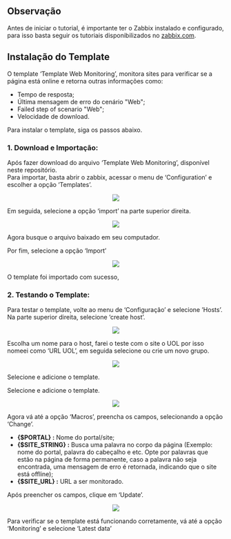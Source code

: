 ## Observação
Antes de iniciar o tutorial, é importante ter o Zabbix instalado e configurado, para isso basta seguir os tutoriais disponibilizados no [zabbix.com](https://www.zabbix.com/documentation/5.2/pt/manual/installation/instal).

## Instalação do Template 

O template ‘Template Web Monitoring’, monitora sites para verificar se a página está online e retorna outras informações como:

- Tempo de resposta;
- Última mensagem de erro do cenário "Web";
- Failed step of scenario "Web";
- Velocidade de download.

Para instalar o template, siga os passos abaixo. 

### **1. Download e Importação:**
Após fazer download do arquivo ‘Template Web Monitoring’, disponível neste repositório.\
Para importar, basta abrir o zabbix, acessar o menu de ‘Configuration’ e escolher a opção ‘Templates’.

<p align="center">
  <img src="https://user-images.githubusercontent.com/38138237/150812418-cb879c44-2a90-4703-bc92-f368316fbdfb.png" />
</p>

Em seguida, selecione a opção ‘import’ na parte superior direita. 

<p align="center">
  <img src="https://user-images.githubusercontent.com/38138237/150812422-b3ebafe4-ce0a-4a48-8b93-a2f4aab9cc0a.png" />
</p> 

Agora busque o arquivo baixado em seu computador. 

Por fim, selecione a opção ‘Import’

<p align="center">
  <img src="https://user-images.githubusercontent.com/38138237/150812427-b7442c94-48fc-4870-9ee3-2fd72cdb4df6.png" />
</p> 

O template foi importado com sucesso, 

### **2. Testando o Template:**

Para testar o template, volte ao menu de ‘Configuração’ e selecione ’Hosts’. Na parte superior direita, selecione ‘create host’.
<p align="center">
  <img src="https://user-images.githubusercontent.com/38138237/150828485-538ef218-f0a0-4cd4-952e-958e987aa861.png" />
</p>

Escolha um nome para o host, farei o teste com o site o UOL por isso nomeei como ‘URL UOL’, em seguida selecione ou crie um novo grupo. 

<p align="center">
  <img src="https://user-images.githubusercontent.com/38138237/150828506-12a74faf-f25c-4733-84e4-8d941fb97479.png" />
</p> 

Selecione e adicione o template.

Selecione e adicione o template.

<p align="center">
  <img src="https://user-images.githubusercontent.com/38138237/150828525-a0527d97-076d-4104-a8f5-ad846817c215.png" />
</p> 

Agora vá até a opção ‘Macros’, preencha os campos, selecionando a opção ‘Change’. 
- **{$PORTAL} :** Nome do portal/site;
- **{$SITE_STRING} :** Busca uma palavra no corpo da página (Exemplo: nome do portal, palavra do cabeçalho e etc. Opte por palavras que estão na página de forma permanente, caso a palavra não seja encontrada, uma mensagem de erro é retornada, indicando que o site está offline); 
- **{$SITE_URL} :** URL a ser monitorado.

Após preencher os campos, clique em ‘Update’.
<p align="center">
  <img src="https://user-images.githubusercontent.com/38138237/150828548-df5e4649-f57f-4978-8055-678fc9654fa6.png" />
</p>  

Para verificar se o template está funcionando corretamente, vá até a opção ‘Monitoring’ e selecione ‘Latest data’

<p align="center">
  <https://user-images.githubusercontent.com/38138237/150828870-6f8d0288-7106-4667-bdb3-f3c3c9361b76.png" />
</p> 
